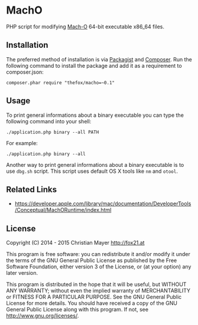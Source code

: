 # MachO
PHP script for modifying [Mach-O](https://en.wikipedia.org/wiki/Mach-O) 64-bit executable x86_64 files.

## Installation
The preferred method of installation is via [Packagist](https://packagist.org/packages/thefox/macho) and [Composer](https://getcomposer.org/). Run the following command to install the package and add it as a requirement to composer.json:

	composer.phar require "thefox/macho=~0.1"

## Usage
To print general informations about a binary executable you can type the following command into your shell:

	./application.php binary --all PATH

For example:

	./application.php binary --all

Another way to print general informations about a binary executable is to use `dbg.sh` script. This script uses default OS X tools like `nm` and `otool`.

## Related Links
- <https://developer.apple.com/library/mac/documentation/DeveloperTools/Conceptual/MachORuntime/index.html>

## License
Copyright (C) 2014 - 2015 Christian Mayer <http://fox21.at>

This program is free software: you can redistribute it and/or modify it under the terms of the GNU General Public License as published by the Free Software Foundation, either version 3 of the License, or (at your option) any later version.

This program is distributed in the hope that it will be useful, but WITHOUT ANY WARRANTY; without even the implied warranty of MERCHANTABILITY or FITNESS FOR A PARTICULAR PURPOSE. See the GNU General Public License for more details. You should have received a copy of the GNU General Public License along with this program. If not, see <http://www.gnu.org/licenses/>.
